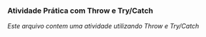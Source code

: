<h3>Atividade Prática com Throw e Try/Catch</h3>

*Este arquivo contem uma atividade utilizando Throw e Try/Catch* 